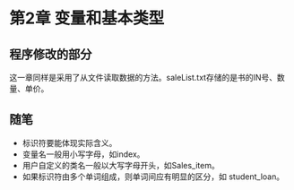 # 第2章 变量和基本类型

## 程序修改的部分

这一章同样是采用了从文件读取数据的方法。saleList.txt存储的是书的IN号、数量、单价。

## 随笔

* 标识符要能体现实际含义。
* 变量名一般用小写字母，如index。
* 用户自定义的类名一般以大写字母开头，如Sales_item。
* 如果标识符由多个单词组成，则单词间应有明显的区分，如 student_loan。